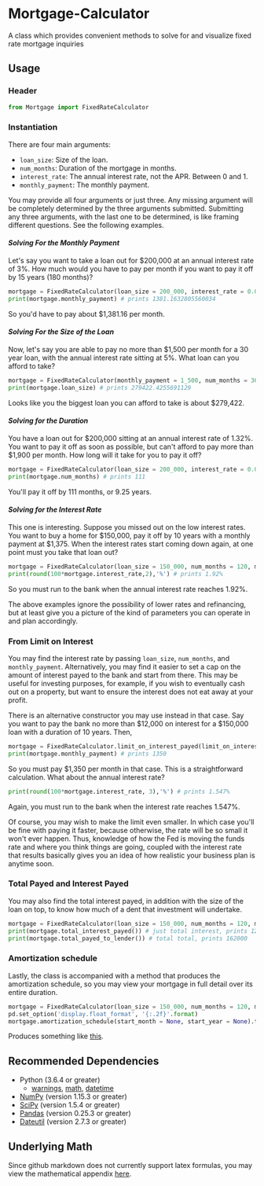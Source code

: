 # Mortgage-Calculator
A class which provides convenient methods to solve for and visualize fixed rate mortgage inquiries

## Usage
### Header
``` python
from Mortgage import FixedRateCalculator
```

### Instantiation
There are four main arguments: 
- ``loan_size``: Size of the loan.
- ``num_months``: Duration of the mortgage in months.
- ``interest_rate``: The annual interest rate, not the APR. Between 0 and 1.
- ``monthly_payment``: The monthly payment.


You may provide all four arguments or just three. Any missing argument will be completely determined by the three arguments submitted. Submitting any three arguments, with the last one to be determined, is like framing different questions. See the following examples.

#### *Solving For the Monthly Payment*
Let's say you want to take a loan out for $200,000 at an annual interest rate of 3%. How much would you have to pay per month if you want to pay it off by 15 years (180 months)?
```python
mortgage = FixedRateCalculator(loan_size = 200_000, interest_rate = 0.03, num_months = 180)
print(mortgage.monthly_payment) # prints 1381.1632805560034
```
So you'd have to pay about $1,381.16 per month.

#### *Solving For the Size of the Loan*
Now, let's say you are able to pay no more than $1,500 per month for a 30 year loan, with the annual interest rate sitting at 5%. What loan can you afford to take?
```python
mortgage = FixedRateCalculator(monthly_payment = 1_500, num_months = 360, interest_rate = 0.05)
print(mortgage.loan_size) # prints 279422.4255691129
```
Looks like you the biggest loan you can afford to take is about $279,422. 

#### *Solving for the Duration*
You have a loan out for $200,000 sitting at an annual interest rate of 1.32%. You want to pay it off as soon as possible, but can't afford to pay more than $1,900 per month. How long will it take for you to pay it off?
```python
mortgage = FixedRateCalculator(loan_size = 200_000, interest_rate = 0.0132, monthly_payment = 1_900)
print(mortgage.num_months) # prints 111
```
You'll pay it off by 111 months, or 9.25 years. 

#### *Solving for the Interest Rate*
This one is interesting. Suppose you missed out on the low interest rates. You want to buy a home for $150,000, pay it off by 10 years with a monthly payment at $1,375. When the interest rates start coming down again, at one point must you take that loan out?
```python
mortgage = FixedRateCalculator(loan_size = 150_000, num_months = 120, monthly_payment = 1_375)
print(round(100*mortgage.interest_rate,2),'%') # prints 1.92%
```
So you must run to the bank when the annual interest rate reaches 1.92%. 

The above examples ignore the possibility of lower rates and refinancing, but at least give you a picture of the kind of parameters you can operate in and plan accordingly.

### From Limit on Interest
You may find the interest rate by passing ``loan_size``, ``num_months``, and ``monthly_payment``. Alternatively, you may find it easier to set a cap on the amount of interest payed to the bank and start from there. This may be useful for investing purposes, for example, if you wish to eventually cash out on a property, but want to ensure the interest does not eat away at your profit.

There is an alternative constructor you may use instead in that case. Say you want to pay the bank no more than $12,000 on interest for a $150,000 loan with a duration of 10 years. Then, 
```python
mortgage = FixedRateCalculator.limit_on_interest_payed(limit_on_interest = 12_000, loan_size = 150_000, num_months = 120, verbose = False)
print(mortgage.monthly_payment) # prints 1350
```
So you must pay $1,350 per month in that case. This is a straightforward calculation. What about the annual interest rate?
```python
print(round(100*mortgage.interest_rate, 3),'%') # prints 1.547%
```
Again, you must run to the bank when the interest rate reaches 1.547%. 

Of course, you may wish to make the limit even smaller. In which case you'll be fine with paying it faster, because otherwise, the rate will be so small it won't ever happen. Thus, knowledge of how the Fed is moving the funds rate and where you think things are going, coupled with the interest rate that results basically gives you an idea of how realistic your business plan is anytime soon. 

### Total Payed and Interest Payed
You may also find the total interest payed, in addition with the size of the loan on top, to know how much of a dent that investment will undertake.
```python
mortgage = FixedRateCalculator(loan_size = 150_000, num_months = 120, monthly_payment = 1350)
print(mortgage.total_interest_payed()) # just total interest, prints 12000
print(mortgage.total_payed_to_lender()) # total total, prints 162000
```

### Amortization schedule
Lastly, the class is accompanied with a method that produces the amortization schedule, so you may view your mortgage in full detail over its entire duration.
```python
mortgage = FixedRateCalculator(loan_size = 150_000, num_months = 120, monthly_payment = 1350)
pd.set_option('display.float_format', '{:.2f}'.format)
mortgage.amortization_schedule(start_month = None, start_year = None).to_html(buf = r"YOURPATH/YOURFILE.html")
```
Produces something like [this](http://htmlpreview.github.io/?https://github.com/MatthewK100000/Mortgage-Calculator/blob/main/Images/amortization%20schedule.html).

## Recommended Dependencies
- Python (3.6.4 or greater)
  - [warnings](https://docs.python.org/3.6/library/warnings.html), [math](https://docs.python.org/3.6/library/math.html), [datetime](https://docs.python.org/3.6/library/datetime.html?highlight=datetime#module-datetime)
- [NumPy](https://numpy.org/) (version 1.15.3 or greater)
- [SciPy](https://scipy.org/) (version 1.5.4 or greater)
- [Pandas](https://pandas.pydata.org/) (version 0.25.3 or greater)
- [Dateutil](https://dateutil.readthedocs.io/en/stable/) (version 2.7.3 or greater)

## Underlying Math
Since github markdown does not currently support latex formulas, you may view the mathematical appendix [here](https://github.com/MatthewK100000/Mortgage-Calculator/blob/main/Math/mathematical%20background%20v1.0.pdf).
